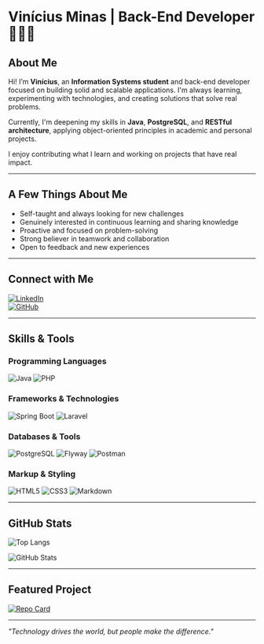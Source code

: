 # Vinícius Minas | Back-End Developer 👨‍💻👾

## About Me

Hi! I’m **Vinícius**, an **Information Systems student** and back-end developer focused on building solid and scalable applications. I'm always learning, experimenting with technologies, and creating solutions that solve real problems.

Currently, I'm deepening my skills in **Java**, **PostgreSQL**, and **RESTful architecture**, applying object-oriented principles in academic and personal projects.

I enjoy contributing what I learn and working on projects that have real impact.

---

## A Few Things About Me

- Self-taught and always looking for new challenges  
- Genuinely interested in continuous learning and sharing knowledge  
- Proactive and focused on problem-solving  
- Strong believer in teamwork and collaboration  
- Open to feedback and new experiences

---

## Connect with Me

[![LinkedIn](https://img.shields.io/badge/LinkedIn-000?style=for-the-badge&logo=linkedin&logoColor=white)](https://www.linkedin.com/in/vinicius-antonio-minas/)  
[![GitHub](https://img.shields.io/badge/GitHub-000?style=for-the-badge&logo=github&logoColor=white)](https://github.com/viniciusminas)

---

## Skills & Tools

### Programming Languages  
![Java](https://img.shields.io/badge/Java-000?style=for-the-badge&logo=openjdk&logoColor=white)
![PHP](https://img.shields.io/badge/php-000?style=for-the-badge&logo=php&logoColor=white)

### Frameworks & Technologies  
![Spring Boot](https://img.shields.io/badge/Spring_Boot-000?style=for-the-badge&logo=spring-boot&logoColor=white)
![Laravel](https://img.shields.io/badge/Laravel-000?style=for-the-badge&logo=laravel&logoColor=FF2D20)

### Databases & Tools  
![PostgreSQL](https://img.shields.io/badge/PostgreSQL-000?style=for-the-badge&logo=postgresql&logoColor=white)
![Flyway](https://img.shields.io/badge/Flyway-000?style=for-the-badge&logo=flyway&logoColor=white)
![Postman](https://img.shields.io/badge/Postman-000?style=for-the-badge&logo=postman&logoColor=white)

### Markup & Styling  
![HTML5](https://img.shields.io/badge/HTML5-000?style=for-the-badge&logo=html5&logoColor=white)
![CSS3](https://img.shields.io/badge/CSS3-000?style=for-the-badge&logo=css3&logoColor=white)
![Markdown](https://img.shields.io/badge/Markdown-000?style=for-the-badge&logo=markdown)


---

## GitHub Stats

![Top Langs](https://github-readme-stats.vercel.app/api/top-langs/?username=viniciusminas&layout=compact&bg_color=000&border_color=30A3DC&title_color=E94D5F&text_color=FFF)

![GitHub Stats](https://github-readme-stats.vercel.app/api?username=viniciusminas&theme=transparent&bg_color=000000&border_color=000&show_icons=true&icon_color=FF0000&title_color=FFFFFF&text_color=FFFFFF&hide=stars)

---

## Featured Project

[![Repo Card](https://github-readme-stats.vercel.app/api/pin/?username=viniciusminas&repo=dio-lab-open-source&bg_color=000&border_color=30A3DC&show_icons=true&icon_color=30A3DC&title_color=E94D5F&text_color=FFF)](https://github.com/viniciusminas/dio-lab-open-source)

---

_"Technology drives the world, but people make the difference."_
